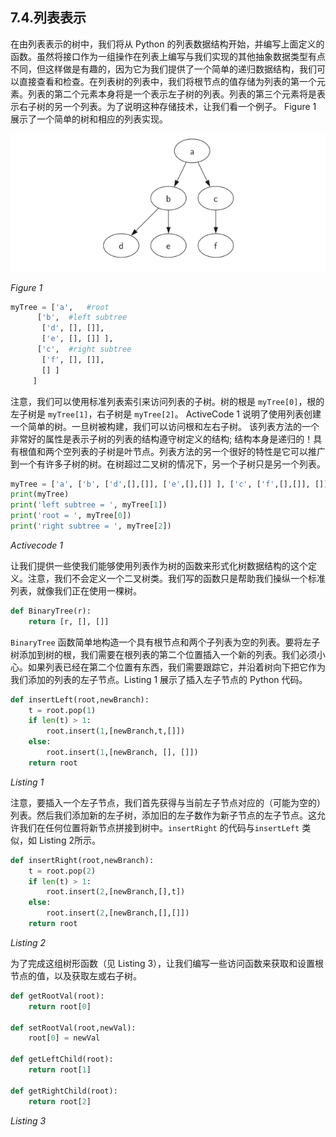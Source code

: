 ## 7.4.列表表示

在由列表表示的树中，我们将从 Python 的列表数据结构开始，并编写上面定义的函数。虽然将接口作为一组操作在列表上编写与我们实现的其他抽象数据类型有点不同，但这样做是有趣的，因为它为我们提供了一个简单的递归数据结构，我们可以直接查看和检查。在列表树的列表中，我们将根节点的值存储为列表的第一个元素。列表的第二个元素本身将是一个表示左子树的列表。列表的第三个元素将是表示右子树的另一个列表。为了说明这种存储技术，让我们看一个例子。 Figure 1 展示了一个简单的树和相应的列表实现。

![7.4.列表表示.figure1](assets/6.4.%E5%88%97%E8%A1%A8%E8%A1%A8%E7%A4%BA.figure1.png)

*Figure 1*

```python
myTree = ['a',   #root
      ['b',  #left subtree
       ['d', [], []],
       ['e', [], []] ],
      ['c',  #right subtree
       ['f', [], []],
       [] ]
     ]
```

注意，我们可以使用标准列表索引来访问列表的子树。树的根是 `myTree[0]`，根的左子树是 `myTree[1]`，右子树是 `myTree[2]`。 ActiveCode 1 说明了使用列表创建一个简单的树。一旦树被构建，我们可以访问根和左右子树。 该列表方法的一个非常好的属性是表示子树的列表的结构遵守树定义的结构; 结构本身是递归的！具有根值和两个空列表的子树是叶节点。列表方法的另一个很好的特性是它可以推广到一个有许多子树的树。在树超过二叉树的情况下，另一个子树只是另一个列表。

```python
myTree = ['a', ['b', ['d',[],[]], ['e',[],[]] ], ['c', ['f',[],[]], []] ]
print(myTree)
print('left subtree = ', myTree[1])
print('root = ', myTree[0])
print('right subtree = ', myTree[2])
```

*Activecode 1*

让我们提供一些使我们能够使用列表作为树的函数来形式化树数据结构的这个定义。注意，我们不会定义一个二叉树类。我们写的函数只是帮助我们操纵一个标准列表，就像我们正在使用一棵树。

```python
def BinaryTree(r):
    return [r, [], []]
```

`BinaryTree` 函数简单地构造一个具有根节点和两个子列表为空的列表。要将左子树添加到树的根，我们需要在根列表的第二个位置插入一个新的列表。我们必须小心。如果列表已经在第二个位置有东西，我们需要跟踪它，并沿着树向下把它作为我们添加的列表的左子节点。Listing 1 展示了插入左子节点的 Python 代码。

```python
def insertLeft(root,newBranch):
    t = root.pop(1)
    if len(t) > 1:
        root.insert(1,[newBranch,t,[]])
    else:
        root.insert(1,[newBranch, [], []])
    return root
```

*Listing 1*

注意，要插入一个左子节点，我们首先获得与当前左子节点对应的（可能为空的）列表。然后我们添加新的左子树，添加旧的左子数作为新子节点的左子节点。这允许我们在任何位置将新节点拼接到树中。`insertRight` 的代码与`insertLeft` 类似，如 Listing 2所示。

```python
def insertRight(root,newBranch):
    t = root.pop(2)
    if len(t) > 1:
        root.insert(2,[newBranch,[],t])
    else:
        root.insert(2,[newBranch,[],[]])
    return root
```

*Listing 2*

为了完成这组树形函数（见 Listing 3），让我们编写一些访问函数来获取和设置根节点的值，以及获取左或右子树。

```python
def getRootVal(root):
    return root[0]

def setRootVal(root,newVal):
    root[0] = newVal

def getLeftChild(root):
    return root[1]

def getRightChild(root):
    return root[2]
```

*Listing 3*
